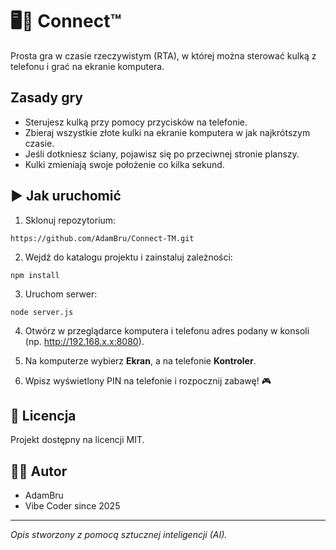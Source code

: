 # 🖥️📱 Connect™

Prosta gra w czasie rzeczywistym (RTA), w której można sterować kulką z telefonu i grać na ekranie komputera.

## Zasady gry
- Sterujesz kulką przy pomocy przycisków na telefonie.  
- Zbieraj wszystkie złote kulki na ekranie komputera w jak najkrótszym czasie.  
- Jeśli dotkniesz ściany, pojawisz się po przeciwnej stronie planszy.  
- Kulki zmieniają swoje położenie co kilka sekund.  

## ▶️ Jak uruchomić
1. Sklonuj repozytorium:
```
https://github.com/AdamBru/Connect-TM.git
```
2.	Wejdź do katalogu projektu i zainstaluj zależności:
```
npm install
```
3.	Uruchom serwer:
```
node server.js
```
4.  Otwórz w przeglądarce komputera i telefonu adres podany w konsoli (np.  http://192.168.x.x:8080).

5.  Na komputerze wybierz  **Ekran**, a na telefonie  **Kontroler**.
    
6.  Wpisz wyświetlony PIN na telefonie i rozpocznij zabawę! 🎮

## 📄 **Licencja**

Projekt dostępny na licencji MIT.

## 🧑‍💻 Autor

*   AdamBru
*   Vibe Coder since 2025

---

_Opis stworzony z pomocą sztucznej inteligencji (AI)._
